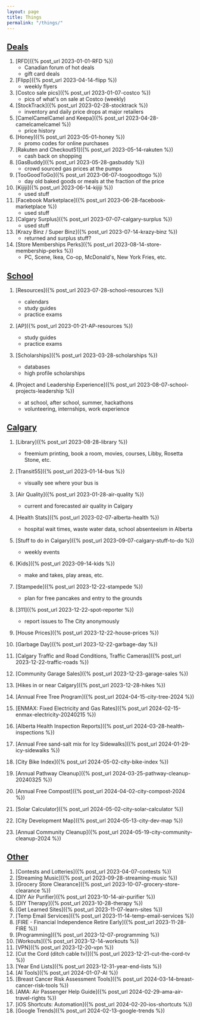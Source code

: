 ```yaml
---
layout: page
title: Things
permalink: "/things/"
---
```


<h2 id="deals">
    <a href="{{ site.baseurl }}/categories#deals">Deals</a>
</h2>

1. [RFD]({% post_url 2023-01-01-RFD %})
    - Canadian forum of hot deals
    - gift card deals
2. [Flipp]({% post_url 2023-04-14-flipp %})
    - weekly flyers
3. [Costco sale pics]({% post_url 2023-01-07-costco %})
    - pics of what's on sale at Costco (weekly)
4. [StockTrack]({% post_url 2023-02-28-stocktrack %})
    - inventory and daily price drops at major retailers
5. [CamelCamelCamel and Keepa]({% post_url 2023-04-28-camelcamelcamel %})
    - price history
6. [Honey]({% post_url 2023-05-01-honey %})
    - promo codes for online purchases
7. [Rakuten and Checkout51]({% post_url 2023-05-14-rakuten %})
    - cash back on shopping
8. [GasBuddy]({% post_url 2023-05-28-gasbuddy %})
    - crowd sourced gas prices at the pumps
9. [TooGoodToGo]({% post_url 2023-06-07-toogoodtogo %})
    - day old baked goods or meals at the fraction of the price
10. [Kijiji]({% post_url 2023-06-14-kijiji %})
    - used stuff
11. [Facebook Marketplace]({% post_url 2023-06-28-facebook-marketplace %})
    - used stuff
12. [Calgary Surplus]({% post_url 2023-07-07-calgary-surplus %})
    - used stuff
13. [Krazy Binz / Super Binz]({% post_url 2023-07-14-krazy-binz %})
    - returned and surplus stuff?
14. [Store Memberships Perks]({% post_url 2023-08-14-store-membership-perks %})
    - PC, Scene, Ikea, Co-op, McDonald's, New York Fries, etc.


<h2 id="school">
    <a href="{{ site.baseurl }}/categories#school">School</a>
</h2>


1. [Resources]({% post_url 2023-07-28-school-resources %})
    - calendars
    - study guides
    - practice exams

2. [AP]({% post_url 2023-01-21-AP-resources %})
    - study guides
    - practice exams

3. [Scholarships]({% post_url 2023-03-28-scholarships %})
    - databases
    - high profile scholarships

4. [Project and Leadership Experience]({% post_url 2023-08-07-school-projects-leadership %})
    - at school, after school, summer, hackathons
    - volunteering, internships, work experience


<h2 id="calgary">
    <a href="{{ site.baseurl }}/categories#calgary">Calgary</a>
</h2>

1. [Library]({% post_url 2023-08-28-library %})
    - freemium printing, book a room, movies, courses, Libby, Rosetta Stone, etc.
    
2. [Transit55]({% post_url 2023-01-14-bus %})
    - visually see where your bus is

3. [Air Quality]({% post_url 2023-01-28-air-quality %})
    - current and forecasted air quality in Calgary

4. [Health Stats]({% post_url 2023-02-07-alberta-health %})
    - hospital wait times, waste water data, school absenteeism in Alberta

5. [Stuff to do in Calgary]({% post_url 2023-09-07-calgary-stuff-to-do %})
    - weekly events

6. [Kids]({% post_url 2023-09-14-kids %})
    - make and takes, play areas, etc.

7. [Stampede]({% post_url 2023-12-22-stampede %})
    - plan for free pancakes and entry to the grounds

8. [311]({% post_url 2023-12-22-spot-reporter %})
    - report issues to The City anonymously

9. [House Prices]({% post_url 2023-12-22-house-prices %})

10. [Garbage Day]({% post_url 2023-12-22-garbage-day %})

11. [Calgary Traffic and Road Conditions, Traffic Cameras]({% post_url 2023-12-22-traffic-roads %})

12. [Community Garage Sales]({% post_url 2023-12-23-garage-sales %})

13. [Hikes in or near Calgary]({% post_url 2023-12-28-hikes %})

14. [Annual Free Tree Program]({% post_url 2024-04-15-city-tree-2024 %})

15. [ENMAX: Fixed Electricity and Gas Rates]({% post_url 2024-02-15-enmax-electricity-20240215 %})

16. [Alberta Health Inspection Reports]({% post_url 2024-03-28-health-inspections %})

17. [Annual Free sand-salt mix for Icy Sidewalks]({% post_url 2024-01-29-icy-sidewalks %})

18. [City Bike Index]({% post_url 2024-05-02-city-bike-index %})

19. [Annual Pathway Cleanup]({% post_url 2024-03-25-pathway-cleanup-20240325 %})

20. [Annual Free Compost]({% post_url 2024-04-02-city-compost-2024 %})

21. [Solar Calculator]({% post_url 2024-05-02-city-solar-calculator %})

22. [City Development Map]({% post_url 2024-05-13-city-dev-map %})

23. [Annual Community Cleanup]({% post_url 2024-05-19-city-community-cleanup-2024 %})


<h2 id="other">
    <a href="{{ site.baseurl }}/categories#other">Other</a>
</h2>

1. [Contests and Lotteries]({% post_url 2023-04-07-contests %})
2. [Streaming Music]({% post_url 2023-09-28-streaming-music %})
3. [Grocery Store Clearance]({% post_url 2023-10-07-grocery-store-clearance %})
4. [DIY Air Purifier]({% post_url 2023-10-14-air-purifier %})
5. [DIY Therapy]({% post_url 2023-10-28-therapy %})
6. [Get Learned Sites]({% post_url 2023-11-07-learn-sites %})
7. [Temp Email Services]({% post_url 2023-11-14-temp-email-services %})
8. [FIRE - Financial Independence Retire Early]({% post_url 2023-11-28-FIRE %})
9. [Programming]({% post_url 2023-12-07-programming %})
10. [Workouts]({% post_url 2023-12-14-workouts %})
11. [VPN]({% post_url 2023-12-20-vpn %})
12. [Cut the Cord (ditch cable tv)]({% post_url 2023-12-21-cut-the-cord-tv %})
13. [Year End Lists]({% post_url 2023-12-31-year-end-lists %})
14. [AI Tools]({% post_url 2024-01-07-AI %})
15. [Breast Cancer Risk Assessment Tools]({% post_url 2024-03-14-breast-cancer-risk-tools %})
16. [AMA: Air Passenger Help Guide]({% post_url 2024-02-29-ama-air-travel-rights %})
17. [iOS Shortcuts: Automation]({% post_url 2024-02-20-ios-shortcuts %})
18. [Google Trends]({% post_url 2024-02-13-google-trends %})
